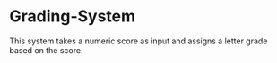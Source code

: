 # Grading-System
This system takes a numeric score as input and assigns a letter grade based on the score.
